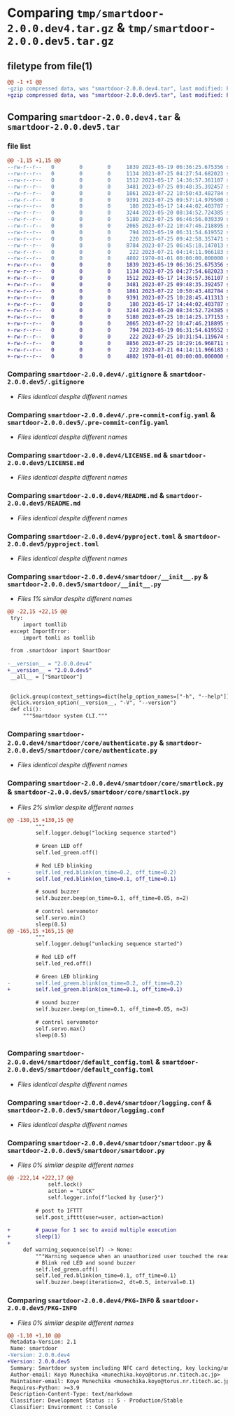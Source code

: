 # Comparing `tmp/smartdoor-2.0.0.dev4.tar.gz` & `tmp/smartdoor-2.0.0.dev5.tar.gz`

## filetype from file(1)

```diff
@@ -1 +1 @@
-gzip compressed data, was "smartdoor-2.0.0.dev4.tar", last modified: Fri Jan  1 00:00:00 2016, max compression
+gzip compressed data, was "smartdoor-2.0.0.dev5.tar", last modified: Fri Jan  1 00:00:00 2016, max compression
```

## Comparing `smartdoor-2.0.0.dev4.tar` & `smartdoor-2.0.0.dev5.tar`

### file list

```diff
@@ -1,15 +1,15 @@
--rw-r--r--   0        0        0     1839 2023-05-19 06:36:25.675356 smartdoor-2.0.0.dev4/.gitignore
--rw-r--r--   0        0        0     1134 2023-07-25 04:27:54.682023 smartdoor-2.0.0.dev4/.pre-commit-config.yaml
--rw-r--r--   0        0        0     1512 2023-05-17 14:36:57.361107 smartdoor-2.0.0.dev4/LICENSE.md
--rw-r--r--   0        0        0     3481 2023-07-25 09:48:35.392457 smartdoor-2.0.0.dev4/README.md
--rw-r--r--   0        0        0     1861 2023-07-22 10:50:43.482784 smartdoor-2.0.0.dev4/pyproject.toml
--rw-r--r--   0        0        0     9391 2023-07-25 09:57:14.979500 smartdoor-2.0.0.dev4/smartdoor/__init__.py
--rw-r--r--   0        0        0      180 2023-05-17 14:44:02.403787 smartdoor-2.0.0.dev4/smartdoor/core/__init__.py
--rw-r--r--   0        0        0     3244 2023-05-20 08:34:52.724385 smartdoor-2.0.0.dev4/smartdoor/core/authenticate.py
--rw-r--r--   0        0        0     5180 2023-07-25 06:46:56.039339 smartdoor-2.0.0.dev4/smartdoor/core/smartlock.py
--rw-r--r--   0        0        0     2065 2023-07-22 10:47:46.218895 smartdoor-2.0.0.dev4/smartdoor/default_config.toml
--rw-r--r--   0        0        0      794 2023-05-19 06:31:54.619552 smartdoor-2.0.0.dev4/smartdoor/logging.conf
--rw-r--r--   0        0        0      220 2023-07-25 09:42:58.357471 smartdoor-2.0.0.dev4/smartdoor/pigpio.service
--rw-r--r--   0        0        0     8784 2023-07-25 06:45:18.147013 smartdoor-2.0.0.dev4/smartdoor/smartdoor.py
--rw-r--r--   0        0        0      222 2023-07-21 04:14:11.966183 smartdoor-2.0.0.dev4/smartdoor/smartdoor.service
--rw-r--r--   0        0        0     4802 1970-01-01 00:00:00.000000 smartdoor-2.0.0.dev4/PKG-INFO
+-rw-r--r--   0        0        0     1839 2023-05-19 06:36:25.675356 smartdoor-2.0.0.dev5/.gitignore
+-rw-r--r--   0        0        0     1134 2023-07-25 04:27:54.682023 smartdoor-2.0.0.dev5/.pre-commit-config.yaml
+-rw-r--r--   0        0        0     1512 2023-05-17 14:36:57.361107 smartdoor-2.0.0.dev5/LICENSE.md
+-rw-r--r--   0        0        0     3481 2023-07-25 09:48:35.392457 smartdoor-2.0.0.dev5/README.md
+-rw-r--r--   0        0        0     1861 2023-07-22 10:50:43.482784 smartdoor-2.0.0.dev5/pyproject.toml
+-rw-r--r--   0        0        0     9391 2023-07-25 10:28:45.411313 smartdoor-2.0.0.dev5/smartdoor/__init__.py
+-rw-r--r--   0        0        0      180 2023-05-17 14:44:02.403787 smartdoor-2.0.0.dev5/smartdoor/core/__init__.py
+-rw-r--r--   0        0        0     3244 2023-05-20 08:34:52.724385 smartdoor-2.0.0.dev5/smartdoor/core/authenticate.py
+-rw-r--r--   0        0        0     5180 2023-07-25 10:14:25.177153 smartdoor-2.0.0.dev5/smartdoor/core/smartlock.py
+-rw-r--r--   0        0        0     2065 2023-07-22 10:47:46.218895 smartdoor-2.0.0.dev5/smartdoor/default_config.toml
+-rw-r--r--   0        0        0      794 2023-05-19 06:31:54.619552 smartdoor-2.0.0.dev5/smartdoor/logging.conf
+-rw-r--r--   0        0        0      222 2023-07-25 10:31:54.119674 smartdoor-2.0.0.dev5/smartdoor/pigpio.service
+-rw-r--r--   0        0        0     8856 2023-07-25 10:29:16.968711 smartdoor-2.0.0.dev5/smartdoor/smartdoor.py
+-rw-r--r--   0        0        0      222 2023-07-21 04:14:11.966183 smartdoor-2.0.0.dev5/smartdoor/smartdoor.service
+-rw-r--r--   0        0        0     4802 1970-01-01 00:00:00.000000 smartdoor-2.0.0.dev5/PKG-INFO
```

### Comparing `smartdoor-2.0.0.dev4/.gitignore` & `smartdoor-2.0.0.dev5/.gitignore`

 * *Files identical despite different names*

### Comparing `smartdoor-2.0.0.dev4/.pre-commit-config.yaml` & `smartdoor-2.0.0.dev5/.pre-commit-config.yaml`

 * *Files identical despite different names*

### Comparing `smartdoor-2.0.0.dev4/LICENSE.md` & `smartdoor-2.0.0.dev5/LICENSE.md`

 * *Files identical despite different names*

### Comparing `smartdoor-2.0.0.dev4/README.md` & `smartdoor-2.0.0.dev5/README.md`

 * *Files identical despite different names*

### Comparing `smartdoor-2.0.0.dev4/pyproject.toml` & `smartdoor-2.0.0.dev5/pyproject.toml`

 * *Files identical despite different names*

### Comparing `smartdoor-2.0.0.dev4/smartdoor/__init__.py` & `smartdoor-2.0.0.dev5/smartdoor/__init__.py`

 * *Files 1% similar despite different names*

```diff
@@ -22,15 +22,15 @@
 try:
     import tomllib
 except ImportError:
     import tomli as tomllib
 
 from .smartdoor import SmartDoor
 
-__version__ = "2.0.0.dev4"
+__version__ = "2.0.0.dev5"
 __all__ = ["SmartDoor"]
 
 
 @click.group(context_settings=dict(help_option_names=["-h", "--help"]))
 @click.version_option(__version__, "-V", "--version")
 def cli():
     """Smartdoor system CLI."""
```

### Comparing `smartdoor-2.0.0.dev4/smartdoor/core/authenticate.py` & `smartdoor-2.0.0.dev5/smartdoor/core/authenticate.py`

 * *Files identical despite different names*

### Comparing `smartdoor-2.0.0.dev4/smartdoor/core/smartlock.py` & `smartdoor-2.0.0.dev5/smartdoor/core/smartlock.py`

 * *Files 2% similar despite different names*

```diff
@@ -130,15 +130,15 @@
         """
         self.logger.debug("locking sequence started")
 
         # Green LED off
         self.led_green.off()
 
         # Red LED blinking
-        self.led_red.blink(on_time=0.2, off_time=0.2)
+        self.led_red.blink(on_time=0.1, off_time=0.1)
 
         # sound buzzer
         self.buzzer.beep(on_time=0.1, off_time=0.05, n=2)
 
         # control servomotor
         self.servo.min()
         sleep(0.5)
@@ -165,15 +165,15 @@
         """
         self.logger.debug("unlocking sequence started")
 
         # Red LED off
         self.led_red.off()
 
         # Green LED blinking
-        self.led_green.blink(on_time=0.2, off_time=0.2)
+        self.led_green.blink(on_time=0.1, off_time=0.1)
 
         # sound buzzer
         self.buzzer.beep(on_time=0.1, off_time=0.05, n=3)
 
         # control servomotor
         self.servo.max()
         sleep(0.5)
```

### Comparing `smartdoor-2.0.0.dev4/smartdoor/default_config.toml` & `smartdoor-2.0.0.dev5/smartdoor/default_config.toml`

 * *Files identical despite different names*

### Comparing `smartdoor-2.0.0.dev4/smartdoor/logging.conf` & `smartdoor-2.0.0.dev5/smartdoor/logging.conf`

 * *Files identical despite different names*

### Comparing `smartdoor-2.0.0.dev4/smartdoor/smartdoor.py` & `smartdoor-2.0.0.dev5/smartdoor/smartdoor.py`

 * *Files 0% similar despite different names*

```diff
@@ -222,14 +222,17 @@
             self.lock()
             action = "LOCK"
             self.logger.info(f"locked by {user}")
 
         # post to IFTTT
         self.post_ifttt(user=user, action=action)
 
+        # pause for 1 sec to avoid multiple execution
+        sleep(1)
+
     def warning_sequence(self) -> None:
         """Warning sequence when an unauthorized user touched the reader."""
         # Blink red LED and sound buzzer
         self.led_green.off()
         self.led_red.blink(on_time=0.1, off_time=0.1)
         self.buzzer.beep(iteration=2, dt=0.5, interval=0.1)
```

### Comparing `smartdoor-2.0.0.dev4/PKG-INFO` & `smartdoor-2.0.0.dev5/PKG-INFO`

 * *Files 0% similar despite different names*

```diff
@@ -1,10 +1,10 @@
 Metadata-Version: 2.1
 Name: smartdoor
-Version: 2.0.0.dev4
+Version: 2.0.0.dev5
 Summary: Smartdoor system including NFC card detecting, key locking/unlocking, turning LED on/off, etc.
 Author-email: Koyo Munechika <munechika.koyo@torus.nr.titech.ac.jp>
 Maintainer-email: Koyo Munechika <munechika.koyo@torus.nr.titech.ac.jp>
 Requires-Python: >=3.9
 Description-Content-Type: text/markdown
 Classifier: Development Status :: 5 - Production/Stable
 Classifier: Environment :: Console
```


